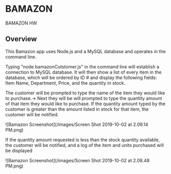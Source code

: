 # BAMAZON
BAMAZON HW 
## Overview

This Bamazon app uses Node.js and a MySQL database and operates in the command line.

Typing "node bamazonCutstomer.js" in the command line will establish a connection to MySQL database. It will then show a list of every item in the database, which will be ordered by ID # and display the following fields: Item Name, Department, Price, and the quantity in stock.

The customer will be prompted to type the name of the item they would like to purchase.-> Next they will be will prompted to type the quantity amount of that item they would like to purchase.
If the quantity amount typed by the customer is greater than the amount listed in stock for that item, the customer will be notified.


![Bamazon Screenshot](/images/Screen Shot 2019-10-02 at 2.09.14 PM.png)

If the quantity amount requested is less than the stock quantity available, the customer will be notified, and a log of the item and units purchased will be displayed

![Bamazon Screenshot](/images/Screen Shot 2019-10-02 at 2.08.48 PM.png)